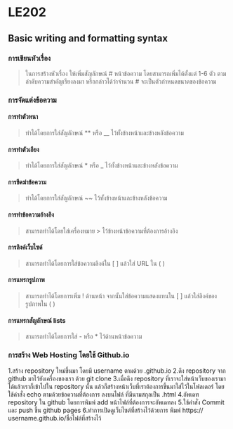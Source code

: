 # LE202
## Basic writing and formatting syntax
### การเขียนหัวเรื่อง
> ในการสร้างหัวเรื่อง ให้เพิ่มสัญลักษณ์ # หน้าข้อความ โดยสามารถเพิ่มได้ตั้งแต่ 1-6 ตัว ตามลำดับความสำคัญเรียงลงมา หรือกล่าวได้ว่าจำนวน # จะเป็นตัวกำหนดขนาดของข้อความ
### การจัดแต่งข้อความ
#### การทำตัวหนา 
> ทำได้โดยการใส่สัญลักษณ์ ** หรือ __ ไว้ทั้งข้างหน้าและข้างหลังข้อความ 
#### การทำตัวเอียง
> ทำได้โดยการใส่สัญลักษณ์  * หรือ  _ ไว้ทั้งข้างหน้าและข้างหลังข้อความ
#### การขีดฆ่าข้อความ
> ทำได้โดยการใส่สัญลักษณ์ ~~ ไว้ทั้งข้างหน้าและข้างหลังข้อความ 
#### การทำข้อความอ้างอิง
> สามารถทำได้โดยใส่เครื่องหมาย > ไว้ข้างหน้าข้อความที่ต้องการอ้างอิง
#### การลิงค์เว็บไซด์
> สามารถทำได้โดยการใส่ข้อความลิงค์ใน [ ] แล้วใส่ URL ใน ( ) 
#### การแทรกรูปภาพ
> สามารถทำได้โดยการเพิ่ม ! ด้านหน้า จากนั้นใส่ข้อความแสดงแทนใน [ ] แล้วใส่ลิงค์ของรูปภาพใน ( ) 
#### การแทรกสัญลักษณ์ lists
> สามารถทำได้โดยการใส่ - หรือ * ไว้ด้านหน้าข้อความ


### การสร้าง Web Hosting โดยใช้ Github.io
1.สร้าง repository ใหม่ขึ้นมา โดยมี username ตามด้วย .github.io 
2.ดึง repository จาก github มาไว้ยังเครื่องของเรา ด้วย git clone
3.เมื่อดึง repository ที่เราจะใส่หน้าเว็บของเรามาได้แล้วเราก็เข้าไปใน repository นั้น 
แล้วก็สร้างหน้าเว็บที่เราต้องการขึ้นมาใส่ไว้ในโฟลเดอร์ โดยใช้คำสั่ง echo ตามด้วยข้อความที่ต้องการ 
ลงบนไฟล์ ที่มีนามสกุลเป็น .html
4.อัพเดท repository ใน github โดยการพิมพ์ add หน้าไฟล์ที่ต้องการจะอัพเดทลง 
5.ใช้คำสั่ง Commit และ push  ขึ้น github pages
6.ทำการเปิดดูเว็บไซต์ที่สร้างไว้ด้วยการ พิมพ์ https:// username.github.io/ชื่อไฟล์ที่สร้างไว้

